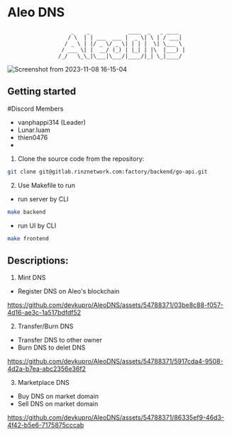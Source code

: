 # Aleo DNS
                        _    _            ____  _   _ ____  
                       / \  | | ___  ___ |  _ \| \ | / ___| 
                      / _ \ | |/ _ \/ _ \| | | |  \| \___ \ 
                     / ___ \| |  __/ (_) | |_| | |\  |___) |
                    /_/   \_\_|\___|\___/|____/|_| \_|____/ 
                    
![Screenshot from 2023-11-08 16-15-04](https://github.com/devkupro/AleoDNS/assets/54788371/ae237b84-aeb9-44c8-8da2-a3b8683bcf6f)

## Getting started
#Discord Members
- vanphappi314 (Leader)
- Lunar.luam
- thien0476
- 

1. Clone the source code from the repository:

```bash
git clone git@gitlab.rinznetwork.com:factory/backend/go-api.git
```
2. Use Makefile to run

- run server by CLI
```bash
make backend
```

- run UI by CLI
```bash
make frontend
```

## Descriptions:
1. Mint DNS
- Register DNS on Aleo's blockchain
  
https://github.com/devkupro/AleoDNS/assets/54788371/03be8c88-f057-4d16-ae3c-1a517bdfdf52
         
2. Transfer/Burn DNS
- Transfer DNS to other owner
- Burn DNS to delet DNS
  
https://github.com/devkupro/AleoDNS/assets/54788371/5917cda4-9508-4d2a-b7ea-abc2356e36f2

3. Marketplace DNS
- Buy DNS on market domain
- Sell DNS on market domain
  
https://github.com/devkupro/AleoDNS/assets/54788371/86335ef9-46d3-4f42-b5e6-7175875cccab


